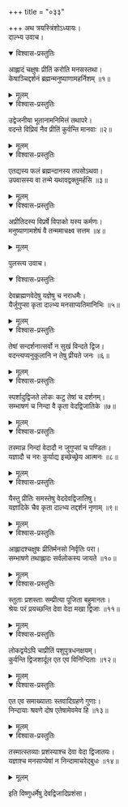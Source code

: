 +++
title = "०३३"

+++
अथ त्रयस्त्रिंशोऽध्यायः।  
दाल्भ्य उवाच।  

<details open><summary>विश्वास-प्रस्तुतिः</summary>

आह्लादं चक्षुषः प्रीतिं करोति मनसस्तथा।  
केषाञ्चिद्दर्शनं ब्रह्मन्मनुष्याणामहर्निशम् ॥१॥
</details>

<details><summary>मूलम्</summary>

आह्लादं चक्षुषः प्रीतिं करोति मनसस्तथा।  
केषाञ्चिद्दर्शनं ब्रह्मन्मनुष्याणामहर्निशम् ॥१॥
</details>


<details open><summary>विश्वास-प्रस्तुतिः</summary>

उद्वेजनीया भूतानामनिमित्तं तथापरे।  
वदन्ते विप्रियं नैव प्रीतिं कुर्वन्ति मानवाः ॥२॥
</details>

<details><summary>मूलम्</summary>

उद्वेजनीया भूतानामनिमित्तं तथापरे।  
वदन्ते विप्रियं नैव प्रीतिं कुर्वन्ति मानवाः ॥२॥
</details>


<details open><summary>विश्वास-प्रस्तुतिः</summary>

एतद्यस्य फलं ब्रह्मन्दानस्य तपसोऽथवा।  
उपवासस्य वा तन्मे यथावद्वक्तुमर्हसि ॥३॥
</details>

<details><summary>मूलम्</summary>

एतद्यस्य फलं ब्रह्मन्दानस्य तपसोऽथवा।  
उपवासस्य वा तन्मे यथावद्वक्तुमर्हसि ॥३॥
</details>


<details open><summary>विश्वास-प्रस्तुतिः</summary>

अप्रीतिदस्य विप्रर्षे विपाको यस्य कर्मणः।  
मनुष्याणामशेषं वै तन्ममाचक्ष्व सत्तम ॥४॥
</details>

<details><summary>मूलम्</summary>

अप्रीतिदस्य विप्रर्षे विपाको यस्य कर्मणः।  
मनुष्याणामशेषं वै तन्ममाचक्ष्व सत्तम ॥४॥
</details>

पुलस्त्य उवाच।  

<details open><summary>विश्वास-प्रस्तुतिः</summary>

देवब्राह्मणवेदेषु यज्ञेषु च नराधमैः।  
यैर्जुगुप्सा कृता दाल्भ्य मनसाप्यतिमानिभिः ॥५॥
</details>

<details><summary>मूलम्</summary>

देवब्राह्मणवेदेषु यज्ञेषु च नराधमैः।  
यैर्जुगुप्सा कृता दाल्भ्य मनसाप्यतिमानिभिः ॥५॥
</details>


<details open><summary>विश्वास-प्रस्तुतिः</summary>

तेषां सन्दर्शनात्सर्वो न सुखं विन्दते द्विज।  
वदन्त्यप्यनुकूलानि न तेषु प्रीयते जनः ॥६॥
</details>

<details><summary>मूलम्</summary>

तेषां सन्दर्शनात्सर्वो न सुखं विन्दते द्विज।  
वदन्त्यप्यनुकूलानि न तेषु प्रीयते जनः ॥६॥
</details>


<details open><summary>विश्वास-प्रस्तुतिः</summary>

स्पर्शादुद्विजते लोकः कटु तेषां च दर्शनम्।  
सम्भाषणं च निन्दा वै कृता वेदद्विजातिके ॥७॥
</details>

<details><summary>मूलम्</summary>

स्पर्शादुद्विजते लोकः कटु तेषां च दर्शनम्।  
सम्भाषणं च निन्दा वै कृता वेदद्विजातिके ॥७॥
</details>


<details open><summary>विश्वास-प्रस्तुतिः</summary>

तस्मान्न निन्दां वेदादौ न जुगुप्सां च पण्डितः।  
यज्ञादौ च नरः कुर्याद्य इच्छेच्छ्रेय आत्मनः ॥८॥
</details>

<details><summary>मूलम्</summary>

तस्मान्न निन्दां वेदादौ न जुगुप्सां च पण्डितः।  
यज्ञादौ च नरः कुर्याद्य इच्छेच्छ्रेय आत्मनः ॥८॥
</details>


<details open><summary>विश्वास-प्रस्तुतिः</summary>

यैस्तु प्रीतिः समस्तेषु वेददेवद्विजातिषु।  
यज्ञादिके चैव कृता दाल्भ्य तद्दर्शनं नृणाम् ॥९॥
</details>

<details><summary>मूलम्</summary>

यैस्तु प्रीतिः समस्तेषु वेददेवद्विजातिषु।  
यज्ञादिके चैव कृता दाल्भ्य तद्दर्शनं नृणाम् ॥९॥
</details>


<details open><summary>विश्वास-प्रस्तुतिः</summary>

आह्लादश्चक्षुषः प्रीतिर्मनसो निर्वृतिः परा।  
सम्भाषणे तथाह्लादः सर्वलोकस्य जायते ॥१०॥
</details>

<details><summary>मूलम्</summary>

आह्लादश्चक्षुषः प्रीतिर्मनसो निर्वृतिः परा।  
सम्भाषणे तथाह्लादः सर्वलोकस्य जायते ॥१०॥
</details>


<details open><summary>विश्वास-प्रस्तुतिः</summary>

स्तुताः प्रशस्ताः सम्प्रीत्या पूजिता बहुमानतः।  
श्रेयः परं प्रयच्छन्ति देवा वेदा मखा द्विजाः ॥११॥
</details>

<details><summary>मूलम्</summary>

स्तुताः प्रशस्ताः सम्प्रीत्या पूजिता बहुमानतः।  
श्रेयः परं प्रयच्छन्ति देवा वेदा मखा द्विजाः ॥११॥
</details>


<details open><summary>विश्वास-प्रस्तुतिः</summary>

लोकद्वयेऽपि चाप्रीतिं पशुपुत्रधनक्षयम्।  
कुर्वन्ति द्विजशार्दूल एत एव विनिन्दिताः ॥१२॥
</details>

<details><summary>मूलम्</summary>

लोकद्वयेऽपि चाप्रीतिं पशुपुत्रधनक्षयम्।  
कुर्वन्ति द्विजशार्दूल एत एव विनिन्दिताः ॥१२॥
</details>


<details open><summary>विश्वास-प्रस्तुतिः</summary>

एत एव समाख्याताः स्तवादिग्रहणे गुणाः।  
निन्दायाः श्रवणे दोष एतेषामेवमेव हि ॥१३॥
</details>

<details><summary>मूलम्</summary>

एत एव समाख्याताः स्तवादिग्रहणे गुणाः।  
निन्दायाः श्रवणे दोष एतेषामेवमेव हि ॥१३॥
</details>


<details open><summary>विश्वास-प्रस्तुतिः</summary>

तस्मात्स्तव्याः प्रशंस्याश्च देवा वेदा द्विजातयः।  
यज्ञाश्च मनसाप्येषां न निन्दामाचरेद्बुधः ॥१४॥
</details>

<details><summary>मूलम्</summary>

तस्मात्स्तव्याः प्रशंस्याश्च देवा वेदा द्विजातयः।  
यज्ञाश्च मनसाप्येषां न निन्दामाचरेद्बुधः ॥१४॥
</details>

इति विष्णुधर्मेषु देवद्विजादिप्रशंसा।  
